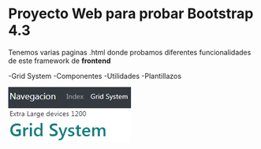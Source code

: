# Proyecto Web para probar Bootstrap 4.3

Tenemos varias paginas .html donde probamos diferentes
funcionalidades de este framework de **frontend**


-Grid System
-Componentes
-Utilidades
-Plantillazos

![Alt text](https://github.com/alejandro23rd/Bootstrap/blob/master/captura.png)